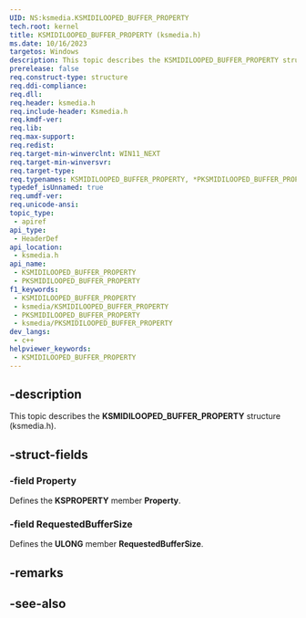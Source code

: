 ```yaml
---
UID: NS:ksmedia.KSMIDILOOPED_BUFFER_PROPERTY
tech.root: kernel
title: KSMIDILOOPED_BUFFER_PROPERTY (ksmedia.h)
ms.date: 10/16/2023
targetos: Windows
description: This topic describes the KSMIDILOOPED_BUFFER_PROPERTY structure (ksmedia.h).
prerelease: false
req.construct-type: structure
req.ddi-compliance: 
req.dll: 
req.header: ksmedia.h
req.include-header: Ksmedia.h
req.kmdf-ver: 
req.lib: 
req.max-support: 
req.redist: 
req.target-min-winverclnt: WIN11_NEXT
req.target-min-winversvr: 
req.target-type: 
req.typenames: KSMIDILOOPED_BUFFER_PROPERTY, *PKSMIDILOOPED_BUFFER_PROPERTY
typedef_isUnnamed: true
req.umdf-ver: 
req.unicode-ansi: 
topic_type:
 - apiref
api_type:
 - HeaderDef
api_location:
 - ksmedia.h
api_name:
 - KSMIDILOOPED_BUFFER_PROPERTY
 - PKSMIDILOOPED_BUFFER_PROPERTY
f1_keywords:
 - KSMIDILOOPED_BUFFER_PROPERTY
 - ksmedia/KSMIDILOOPED_BUFFER_PROPERTY
 - PKSMIDILOOPED_BUFFER_PROPERTY
 - ksmedia/PKSMIDILOOPED_BUFFER_PROPERTY
dev_langs:
 - c++
helpviewer_keywords:
 - KSMIDILOOPED_BUFFER_PROPERTY
---
```


## -description

This topic describes the **KSMIDILOOPED_BUFFER_PROPERTY** structure (ksmedia.h).

## -struct-fields

### -field Property

Defines the **KSPROPERTY** member **Property**.

### -field RequestedBufferSize

Defines the **ULONG** member **RequestedBufferSize**.

## -remarks

## -see-also

